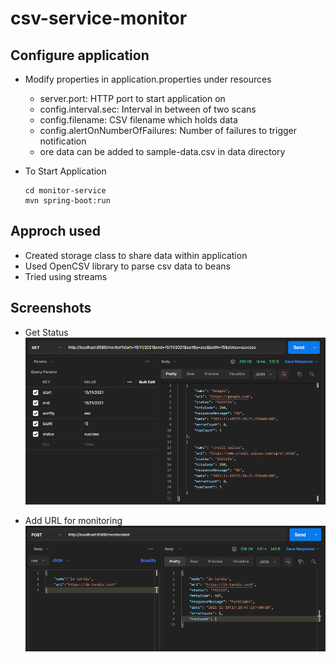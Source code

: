 # csv-service-monitor

## Configure application

- Modify properties in application.properties under resources
    - server.port: HTTP port to start application on
    - config.interval.sec: Interval in between of two scans
    - config.filename: CSV filename which holds data
    - config.alertOnNumberOfFailures: Number of failures to trigger notification
    - ore data can be added to sample-data.csv in data directory

- To Start Application
    ```
    cd monitor-service
    mvn spring-boot:run
    ```
## Approch used
- Created storage class to share data within application
- Used OpenCSV library to parse csv data to beans
- Tried using streams

## Screenshots
- Get Status
![Get status](assets/Postman_1.png)

- Add URL for monitoring
![Get status](assets/Postman_2.png)